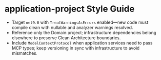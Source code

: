 # application-project Style Guide

- Target `net9.0` with `TreatWarningsAsErrors` enabled—new code must compile clean with nullable and analyzer warnings resolved.
- Reference only the Domain project; infrastructure dependencies belong elsewhere to preserve Clean Architecture boundaries.
- Include `ModelContextProtocol` when application services need to pass MCP types; keep versioning in sync with infrastructure to avoid mismatches.
